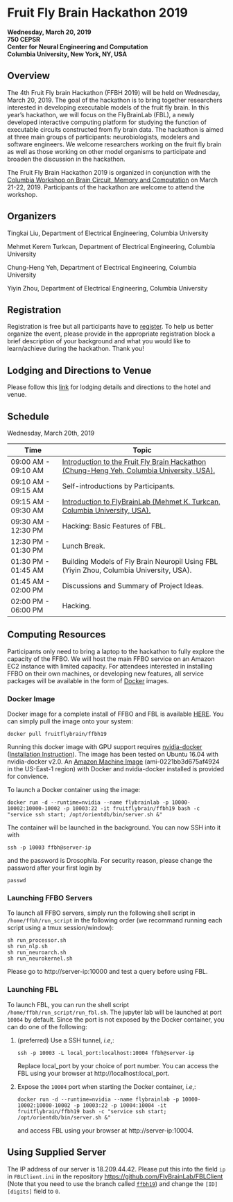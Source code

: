 # Fruit Fly Brain Hackathon 2019

**Wednesday, March 20, 2019** <br>
**750 CEPSR** <br>
**Center for Neural Engineering and Computation** <br>
**Columbia University, New York, NY, USA** <br>

## Overview
The 4th Fruit Fly brain Hackathon (FFBH 2019) will be held on Wednesday, March 20, 2019. The goal of the hackathon is to bring together researchers interested in developing executable models of the fruit fly brain. In this year’s hackathon, we will focus on the FlyBrainLab (FBL), a newly developed interactive computing platform for studying the function of executable circuits constructed from fly brain data. The hackathon is aimed at three main groups of participants: neurobiologists, modelers and software engineers. We welcome researchers working on the fruit fly brain as well as those working on other model organisms to participate and broaden the discussion in the hackathon.

The Fruit Fly Brain Hackathon 2019 is organized in conjunction with the [Columbia Workshop on Brain Circuit, Memory and Computation](http://fruitflybrain.org/workshops.html) on March 21-22, 2019. Participants of the hackathon are welcome to attend the workshop.

## Organizers
Tingkai Liu, Department of Electrical Engineering, Columbia University

Mehmet Kerem Turkcan, Department of Electrical Engineering, Columbia University

Chung-Heng Yeh, Department of Electrical Engineering, Columbia University

Yiyin Zhou, Department of Electrical Engineering, Columbia University

## Registration
Registration is free but all participants have to [register](https://ffbh2019.eventbrite.com/). To help us better organize the event, please provide in the appropriate registration block a brief description of your background and what you would like to learn/achieve during the hackathon. Thank you!

## Lodging and Directions to Venue
Please follow this [link](https://fruitflybrain.org/hackathons.html) for lodging details and directions to the hotel and venue.

## Schedule
Wednesday, March 20th, 2019

| Time | Topic |
|------|-------|
| 09:00 AM - 09:10 AM | [Introduction to the Fruit Fly Brain Hackathon (Chung-Heng Yeh, Columbia University, USA).](https://github.com/fruitflybrain/hackathon19/blob/master/Introduction.ipynb)|
| 09:10 AM - 09:15 AM | Self-introductions by Participants. |
| 09:15 AM - 09:30 AM | [Introduction to FlyBrainLab (Mehmet K. Turkcan, Columbia University, USA).](https://docs.google.com/presentation/d/14z09Kxbo1CAoDz9oR6jNrz_oG72UTXvVp-oUza4kg6k/edit?usp=sharing)|
| 09:30 AM - 12:30 PM | Hacking: Basic Features of FBL.|
| 12:30 PM - 01:30 PM | Lunch Break.|
| 01:30 PM - 01:45 AM | Building Models of Fly Brain Neuropil Using FBL (Yiyin Zhou, Columbia University, USA).|
| 01:45 AM - 02:00 PM | Discussions and Summary of Project Ideas.|
| 02:00 PM - 06:00 PM | Hacking.|


## Computing Resources
Participants only need to bring a laptop to the hackathon to fully explore the capacity of the FFBO. We will host the main FFBO service on an Amazon EC2 instance with limited capacity. For attendees interested in installing FFBO on their own machines, or developing new features, all service packages will be available in the form of [Docker](https://www.docker.com/) images.

### Docker Image
Docker image for a complete install of FFBO and FBL is available [HERE](https://hub.docker.com/r/fruitflybrain/ffbh19). You can simply pull the image onto your system:
    
    docker pull fruitflybrain/ffbh19

Running this docker image with GPU support requires [nvidia-docker](https://github.com/NVIDIA/nvidia-docker) ([Installation Instruction](https://github.com/nvidia/nvidia-docker/wiki/Installation-(version-2.0))). The image has been tested on Ubuntu 16.04 with nvidia-docker v2.0. An [Amazon Machine Image](https://console.aws.amazon.com/ec2/v2/home?region=us-east-1#LaunchInstanceWizard:ami=ami-0221bb3d675af4924) (ami-0221bb3d675af4924 in the US-East-1 region) with Docker and nvidia-docker installed is provided for convience.

To launch a Docker container using the image:

    docker run -d --runtime=nvidia --name flybrainlab -p 10000-10002:10000-10002 -p 10003:22 -it fruitflybrain/ffbh19 bash -c "service ssh start; /opt/orientdb/bin/server.sh &"

The container will be launched in the background. You can now SSH into it with

    ssh -p 10003 ffbh@server-ip
    
and the password is Drosophila. For security reason, please change the password after your first login by

    passwd
    
### Launching FFBO Servers
To launch all FFBO servers, simply run the following shell script in `/home/ffbh/run_script` in the following order (we recommand running each script using a tmux session/window):

    sh run_processor.sh
    sh run_nlp.sh
    sh run_neuroarch.sh
    sh run_neurokernel.sh

Please go to http://server-ip:10000 and test a query before using FBL.
    
### Launching FBL
To launch FBL, you can run the shell script `/home/ffbh/run_script/run_fbl.sh`. The jupyter lab will be launched at port `10004` by default. Since the port is not exposed by the Docker container, you can do one of the following:
1. (preferred) Use a SSH tunnel, _i.e_,:

    `ssh -p 10003 -L local_port:localhost:10004 ffbh@server-ip`

   Replace local_port by your choice of port number. You can access the FBL using your browser at http://localhost:local_port.

2. Expose the `10004` port when starting the Docker container, _i.e_,:
    
    `docker run -d --runtime=nvidia --name flybrainlab -p 10000-10002:10000-10002 -p 10003:22 -p 10004:10004 -it fruitflybrain/ffbh19 bash -c "service ssh start; /opt/orientdb/bin/server.sh &"`
    
   and access FBL using your browser at http://server-ip:10004.


## Using Supplied Server
The IP address of our server is 18.209.44.42. Please put this into the field `ip` in `FBLClient.ini` in the repository https://github.com/FlyBrainLab/FBLClient (Note that you need to use the branch called [`ffbh19`](https://github.com/FlyBrainLab/FBLClient/tree/ffbh19)) and change the `[ID][digits]` field to `0`.




